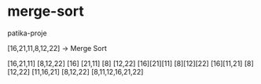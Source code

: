 # merge-sort
patika-proje

[16,21,11,8,12,22] -> Merge Sort

[16,21,11]   [8,12,22]
[16] [21,11]      [8] [12,22]
[16][21][11]      [8][12][22]
[16][11,21]       [8][12,22]
[11,16,21]        [8,12,22]
[8,11,12,16,21,22]
